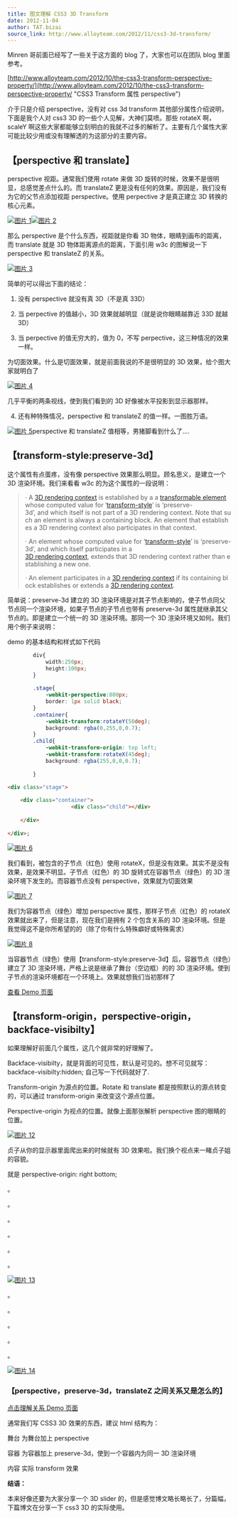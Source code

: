 ```yaml
---
title: 图文理解 CSS3 3D Transform
date: 2012-11-04
author: TAT.bizai
source_link: http://www.alloyteam.com/2012/11/css3-3d-transform/
---
```


Minren 哥前面已经写了一些关于这方面的 blog 了，大家也可以在团队 blog 里面参考。

[http://www.alloyteam.com/2012/10/the-css3-transform-perspective-property/](http://www.alloyteam.com/2012/10/the-css3-transform-perspective-property/ "CSS3 Transform 属性 perspective")

介于只是介绍 perspective，没有对 css 3d transform 其他部分属性介绍说明，下面是我个人对 css3 3D 的一些个人见解，大神们莫喷。那些 rotateX 啊，scaleY 啊这些大家都能够立刻明白的我就不过多的解析了。主要有几个属性大家可能比较少用或没有理解透的为这部分的主要内容。

## **【perspective 和 translate】**

perspective 视距。通常我们使用 rotate 来做 3D 旋转的时候，效果不是很明显，总感觉差点什么的。而 translateZ 更是没有任何的效果。原因是，我们没有为它的父节点添加视距 perspective。使用 perpective 才是真正建立 3D 转换的核心元素。

[![](http://www.alloyteam.com/wp-content/uploads/2012/11/图片1.png "图片 1")](http://www.alloyteam.com/wp-content/uploads/2012/11/图片1.png)[![](http://www.alloyteam.com/wp-content/uploads/2012/11/图片2.png "图片 2")](http://www.alloyteam.com/wp-content/uploads/2012/11/图片2.png)

那么 perspective 是个什么东西，视距就是你看 3D 物体，眼睛到画布的距离，而 translate 就是 3D 物体距离源点的距离，下面引用 w3c 的图解说一下 perspective 和 translateZ 的关系。

[![](http://www.alloyteam.com/wp-content/uploads/2012/11/图片3.png "图片 3")](http://www.alloyteam.com/wp-content/uploads/2012/11/图片3.png)

简单的可以得出下面的结论：

1. 没有 perspective 就没有真 3D（不是真 33D）

2. 当 perpective 的值越小，3D 效果就越明显（就是说你眼睛越靠近 33D 就越 3D）

3. 当 perpective 的值无穷大的，值为 0，不写 perpective，这三种情况的效果一样。

为切面效果。什么是切面效果，就是前面我说的不是很明显的 3D 效果，给个图大家就明白了

[![](http://www.alloyteam.com/wp-content/uploads/2012/11/图片4.png "图片 4")](http://www.alloyteam.com/wp-content/uploads/2012/11/图片4.png)

几乎平衡的两条视线，使到我们看到的 3D 好像被水平投影到显示器那样。

4. 还有种特殊情况，perspective 和 translateZ 的值一样。一图胜万语。

[![](http://www.alloyteam.com/wp-content/uploads/2012/11/图片5.png "图片 5")](http://www.alloyteam.com/wp-content/uploads/2012/11/图片5.png)perspective 和 translateZ 值相等，男猪脚看到什么了....

## 【transform-style:preserve-3d】

这个属性有点蛋疼，没有像 perspective 效果那么明显。顾名思义，是建立一个 3D 渲染环境。我们来看看 w3c 的为这个属性的一段说明：

> · A [3D rendering context](http://www.w3.org/TR/css3-transforms/#d-rendering-context) is established by a a [transformable element](http://www.w3.org/TR/css3-transforms/#transformable-element) whose computed value for ‘[transform-style](http://www.w3.org/TR/css3-transforms/#transform-style)’ is ‘preserve-3d’, and which itself is not part of a 3D rendering context. Note that such an element is always a containing block. An element that establishes a 3D rendering context also participates in that context.
>
> · An element whose computed value for ‘[transform-style](http://www.w3.org/TR/css3-transforms/#transform-style)’ is ‘preserve-3d’, and which itself participates in a [3D rendering context](http://www.w3.org/TR/css3-transforms/#d-rendering-context), extends that 3D rendering context rather than establishing a new one.
>
> · An element participates in a [3D rendering context](http://www.w3.org/TR/css3-transforms/#d-rendering-context) if its containing block establishes or extends a [3D rendering context](http://www.w3.org/TR/css3-transforms/#d-rendering-context).

简单说：preserve-3d 建立的 3D 渲染环境是对其子节点影响的，使子节点同父节点同一个渲染环境，如果子节点的子节点也带有 preserve-3d 属性就继承其父节点的。即是建立一个统一的 3D 渲染环境。那同一个 3D 渲染环境又如何。我们用个例子来说明：

demo 的基本结构和样式如下代码

```css
        div{
            width:250px;
            height:100px;
        }
 
        .stage{
            -webkit-perspective:800px;
            border: 1px solid black;
        }
        .container{
            -webkit-transform:rotateY(50deg);
            background: rgba(0,255,0,0.7);
        }
        .child{
            -webkit-transform-origin: top left;
            -webkit-transform:rotateX(45deg);
            background: rgba(255,0,0,0.7);
 
        }
```

```html
<div class="stage">
            
    <div class="container">
                    <div class="child"></div>
                
    </div>
        
</div>;
```

[![](http://www.alloyteam.com/wp-content/uploads/2012/11/图片6.png "图片 6")](http://www.alloyteam.com/wp-content/uploads/2012/11/图片6.png)

我们看到，被包含的子节点（红色）使用 rotateX，但是没有效果。其实不是没有效果，是效果不明显。子节点（红色）的 3D 旋转式在容器节点（绿色）的 3D 渲染环境下发生的。而容器节点没有 perspective，效果就为切面效果

[![](http://www.alloyteam.com/wp-content/uploads/2012/11/图片7.png "图片 7")](http://www.alloyteam.com/wp-content/uploads/2012/11/图片7.png)

我们为容器节点（绿色）增加 perspective 属性，那样子节点（红色）的 rotateX 效果就出来了，但是注意，现在我们是拥有 2 个包含关系的 3D 渲染环境。但是我觉得这不是你所希望的的（除了你有什么特殊癖好或特殊需求）

[![](http://www.alloyteam.com/wp-content/uploads/2012/11/图片8.png "图片 8")](http://www.alloyteam.com/wp-content/uploads/2012/11/图片8.png)

当容器节点（绿色）使用【transform-style:preserve-3d】后，容器节点（绿色）建立了 3D 渲染环境，严格上说是继承了舞台（空边框）的的 3D 渲染环境。使到子节点的渲染环境都在一个环境上。效果就想我们当初那样了

[查看 Demo 页面](http://www.alloyteam.com/wp-content/uploads/2012/11/testPreserve_3d.html)

## 【transform-origin，perspective-origin，backface-visibilty】

如果理解好前面几个属性，这几个就非常的好理解了。

Backface-visibilty，就是背面的可见性，默认是可见的。想不可见就写：backface-visibilty:hidden; 自己写一下代码就好了.

Transform-origin 为源点的位置。Rotate 和 translate 都是按照默认的源点转变的，可以通过 transform-origin 来改变这个源点位置。

Perspective-origin 为视点的位置。就像上面那张解析 perspective 图的眼睛的位置。

[![](http://www.alloyteam.com/wp-content/uploads/2012/11/图片12.jpg "图片 12")](http://www.alloyteam.com/wp-content/uploads/2012/11/图片12.jpg)

贞子从你的显示器里面爬出来的时候就有 3D 效果啦。我们换个视点来一睹贞子姐的容貌。

就是 perspective-origin: right bottom;

。

。

。

。

。

。

[![](http://www.alloyteam.com/wp-content/uploads/2012/11/图片13.jpg "图片 13")](http://www.alloyteam.com/wp-content/uploads/2012/11/图片13.jpg)

。

。

。

。

。

[![](http://www.alloyteam.com/wp-content/uploads/2012/11/图片14.jpg "图片 14")](http://www.alloyteam.com/wp-content/uploads/2012/11/图片14.jpg)

### **【perspective，preserve-3d，translateZ 之间关系又是怎么的】**

[点击理解关系 Demo 页面](http://www.alloyteam.com/wp-content/uploads/2012/11/simpleDemo2.html)

通常我们写 CSS3 3D 效果的东西，建议 html 结构为：

舞台 为舞台加上 perspective

容器 为容器加上 preserve-3d，使到一个容器内为同一 3D 渲染环境

内容 实际 transform 效果

**结语：**

本来好像还要为大家分享一个 3D slider 的，但是感觉博文略长略长了，分篇幅，下篇博文在分享一下 css3 3D 的实际使用。